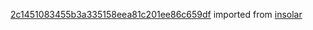 [2c1451083455b3a335158eea81c201ee86c659df](https://github.com/insolar/insolar/commit/2c1451083455b3a335158eea81c201ee86c659df) imported from [insolar](https://github.com/insolar/insolar)

